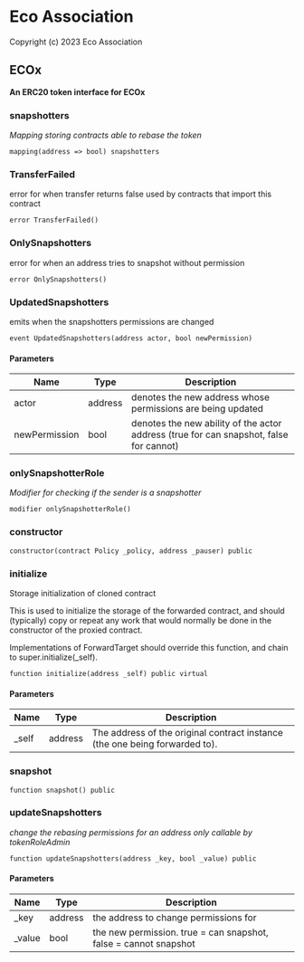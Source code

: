 # Eco Association

Copyright (c) 2023 Eco Association

## ECOx

**An ERC20 token interface for ECOx**

### snapshotters

_Mapping storing contracts able to rebase the token_

```solidity
mapping(address => bool) snapshotters
```

### TransferFailed

error for when transfer returns false
used by contracts that import this contract

```solidity
error TransferFailed()
```

### OnlySnapshotters

error for when an address tries to snapshot without permission

```solidity
error OnlySnapshotters()
```

### UpdatedSnapshotters

emits when the snapshotters permissions are changed

```solidity
event UpdatedSnapshotters(address actor, bool newPermission)
```
#### Parameters

| Name | Type | Description |
| ---- | ---- | ----------- |
| actor | address | denotes the new address whose permissions are being updated |
| newPermission | bool | denotes the new ability of the actor address (true for can snapshot, false for cannot) |

### onlySnapshotterRole

_Modifier for checking if the sender is a snapshotter_

```solidity
modifier onlySnapshotterRole()
```

### constructor

```solidity
constructor(contract Policy _policy, address _pauser) public
```

### initialize

Storage initialization of cloned contract

This is used to initialize the storage of the forwarded contract, and
should (typically) copy or repeat any work that would normally be
done in the constructor of the proxied contract.

Implementations of ForwardTarget should override this function,
and chain to super.initialize(_self).

```solidity
function initialize(address _self) public virtual
```
#### Parameters

| Name | Type | Description |
| ---- | ---- | ----------- |
| _self | address | The address of the original contract instance (the one being              forwarded to). |

### snapshot

```solidity
function snapshot() public
```

### updateSnapshotters

_change the rebasing permissions for an address
only callable by tokenRoleAdmin_

```solidity
function updateSnapshotters(address _key, bool _value) public
```
#### Parameters

| Name | Type | Description |
| ---- | ---- | ----------- |
| _key | address | the address to change permissions for |
| _value | bool | the new permission. true = can snapshot, false = cannot snapshot |

